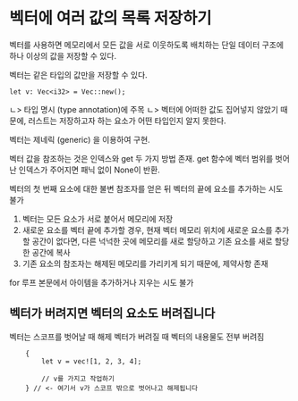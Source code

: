 벡터에 여러 값의 목록 저장하기
=

벡터를 사용하면 메모리에서 모든 값을 서로 이웃하도록 배치하는 단일 데이터 구조에 하나 이상의 값을 저장할 수 있다.

벡터는 같은 타입의 값만을 저장할 수 있다.

```
let v: Vec<i32> = Vec::new();
```

ㄴ> 타입 명시 (type annotation)에 주목
ㄴ> 벡터에 어떠한 값도 집어넣지 않았기 때문에, 러스트는 저장하고자 하는 요소가 어떤 타입인지 알지 못한다.

벡터는 제네릭 (generic) 을 이용하여 구현.

벡터 값을 참조하는 것은 인덱스와 get 두 가지 방법 존재.
get 함수에 벡터 범위를 벗어난 인덱스가 주어지면 패닉 없이 None이 반환.

벡터의 첫 번째 요소에 대한 불변 참조자를 얻은 뒤 벡터의 끝에 요소를 추가하는 시도 불가 

1. 벡터는 모든 요소가 서로 붙어서 메모리에 저장
2. 새로운 요소를 벡터 끝에 추가할 경우, 현재 벡터 메모리 위치에 새로운 요소를 추가할 공간이 없다면, 다른 넉넉한 곳에 메모리를 새로 할당하고 기존 요소를 새로 할당한 공간에 복사
3. 기존 요소의 참조자는 해제된 메모리를 가리키게 되기 때문에, 제약사항 존재

for 루프 본문에서 아이템을 추가하거나 지우는 시도 불가

벡터가 버려지면 벡터의 요소도 버려집니다
-
벡터는 스코프를 벗어날 때 해제
벡터가 버려질 때 벡터의 내용물도 전부 버려짐

```
    {
        let v = vec![1, 2, 3, 4];

        // v를 가지고 작업하기
    } // <- 여기서 v가 스코프 밖으로 벗어나고 해제됩니다
```




